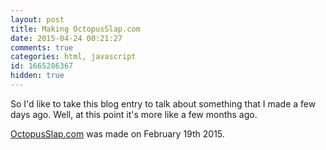 ```yaml
---
layout: post
title: Making OctopusSlap.com
date: 2015-04-24 00:21:27
comments: true
categories: html, javascript
id: 1665286367
hidden: true
---
```


So I'd like to take this blog entry to talk about something that I made a few days ago. Well, at this point it's more like a few months ago. 

[OctopusSlap.com](http://octopusslap.com) was made on February 19th 2015. 
